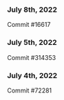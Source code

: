 ### July 8th, 2022

Commit #16617

### July 5th, 2022

Commit #314353


### July 4th, 2022

Commit #72281
